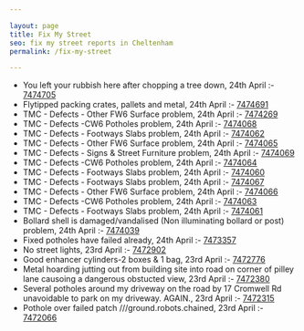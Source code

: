```yaml
---

layout: page
title: Fix My Street
seo: fix my street reports in Cheltenham
permalink: /fix-my-street

---
```


<!-- fix_marker starts -->

- You left your rubbish here after chopping a tree down, 24th April :- [7474705](https://www.fixmystreet.com/report/7474705)
- Flytipped packing crates, pallets and metal, 24th April :- [7474691](https://www.fixmystreet.com/report/7474691)
- TMC - Defects - Other FW6  Surface problem, 24th April :- [7474269](https://www.fixmystreet.com/report/7474269)
- TMC - Defects -CW6 Potholes  problem, 24th April :- [7474068](https://www.fixmystreet.com/report/7474068)
- TMC - Defects - Footways Slabs problem, 24th April :- [7474062](https://www.fixmystreet.com/report/7474062)
- TMC - Defects - Other FW6  Surface problem, 24th April :- [7474065](https://www.fixmystreet.com/report/7474065)
- TMC - Defects - Signs & Street Furniture problem, 24th April :- [7474069](https://www.fixmystreet.com/report/7474069)
- TMC - Defects -CW6 Potholes  problem, 24th April :- [7474064](https://www.fixmystreet.com/report/7474064)
- TMC - Defects - Footways Slabs problem, 24th April :- [7474060](https://www.fixmystreet.com/report/7474060)
- TMC - Defects - Footways Slabs problem, 24th April :- [7474067](https://www.fixmystreet.com/report/7474067)
- TMC - Defects - Other FW6  Surface problem, 24th April :- [7474066](https://www.fixmystreet.com/report/7474066)
- TMC - Defects -CW6 Potholes  problem, 24th April :- [7474063](https://www.fixmystreet.com/report/7474063)
- TMC - Defects - Footways Slabs problem, 24th April :- [7474061](https://www.fixmystreet.com/report/7474061)
- Bollard shell is damaged/vandalised (Non illuminating bollard or post) problem, 24th April :- [7474039](https://www.fixmystreet.com/report/7474039)
- Fixed potholes have failed already, 24th April :- [7473357](https://www.fixmystreet.com/report/7473357)
- No street lights, 23rd April :- [7472902](https://www.fixmystreet.com/report/7472902)
- Good enhancer cylinders-2 boxes & 1 bag, 23rd April :- [7472776](https://www.fixmystreet.com/report/7472776)
- Metal hoarding jutting out from building site into road on corner of pilley lane causoing a dangerous obstucted view, 23rd April :- [7472380](https://www.fixmystreet.com/report/7472380)
- Several potholes around my driveway on the road by 17 Cromwell Rd unavoidable to park on my driveway. AGAIN., 23rd April :- [7472315](https://www.fixmystreet.com/report/7472315)
- Pothole over failed patch ///ground.robots.chained, 23rd April :- [7472066](https://www.fixmystreet.com/report/7472066)

<!-- fix_marker ends -->